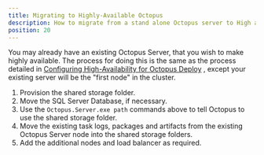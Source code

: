 ```yaml
---
title: Migrating to Highly-Available Octopus
description: How to migrate from a stand alone Octopus server to High availability
position: 20
---
```


You may already have an existing Octopus Server, that you wish to make highly available. The process for doing this is the same as the process detailed in [Configuring High-Availability for Octopus Deploy](/docs/administration/high-availability/configure/configuring-ha.md) , except your existing server will be the "first node" in the cluster.

1. Provision the shared storage folder.
2. Move the SQL Server Database, if necessary.
3. Use the `Octopus.Server.exe path` commands above to tell Octopus to use the shared storage folder.
4. Move the existing task logs, packages and artifacts from the existing Octopus Server node into the shared storage folders.
5. Add the additional nodes and load balancer as required.
